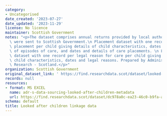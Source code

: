 ```yaml
---
category:
- Uncategorised
date_created: '2023-07-27'
date_updated: '2023-11-29'
license: No licence
maintainer: Scottish Government
notes: "<p>The dataset comprises annual returns provided by local authorities that\
  \ were sent to Scottish Government.\n Placement dataset with one record per care\
  \ placement per child giving details of child characteristics, dates and details\
  \ of episodes of care, and dates and details of care placements. \n Legal reasons\
  \ dataset with one record per legal reason for care per child giving details of\
  \ child characteristics, dates and legal reasons. Prepared by Administrative Data\
  \ Research - Scotland.</p>"
organization: Scottish Government
original_dataset_link: ' https://find.researchdata.scot/dataset/looked-after-children-linkage-data'
records: null
resources:
- format: MS EXCEL
  name: adr-s-data-sourcing-looked-after-children-metadata
  url: https://find.researchdata.scot/dataset/dc978a0c-ea23-46c0-b9fa-a013d7477647/resource/0e3967bd-72dd-46a0-afaf-e6d9347cce86/download/adr-s-data-sourcing-looked-after-children-metadata.xlsx
schema: default
title: Looked after children linkage data
---
```

